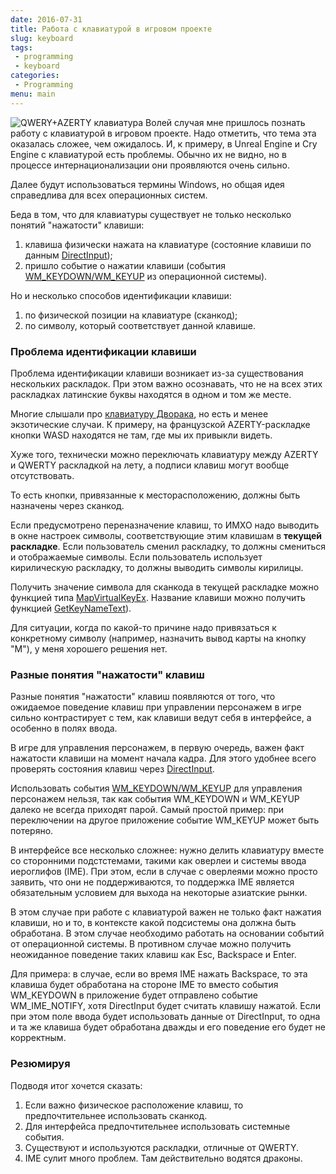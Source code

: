 ```yaml
---
date: 2016-07-31
title: Работа с клавиатурой в игровом проекте
slug: keyboard
tags:
 - programming
 - keyboard
categories:
 - Programming
menu: main
---
```


<img alt="QWERY+AZERTY клавиатура" class="left" src="../../../../img/keyboard/azerty.jpg">
Волей случая мне пришлось познать работу с клавиатурой в игровом проекте. Надо отметить, что тема эта оказалась сложее, чем ожидалось. И, к примеру, в Unreal Engine и Cry Engine с клавиатурой есть проблемы. Обычно их не видно, но в процессе интернационализации они проявляются очень сильно.

Далее будут использоваться термины Windows, но общая идея справедлива для всех операционных систем.

Беда в том, что для клавиатуры существует не только несколько понятий "нажатости" клавиши:

 1. клавиша физически нажата на клавиатуре (состояние клавиши по данным [DirectInput](https://msdn.microsoft.com/en-us/library/windows/desktop/ee416845%27v=vs.85%28.aspx));
 1. пришло событие о нажатии клавиши (события [WM_KEYDOWN/WM_KEYUP](https://msdn.microsoft.com/ru-ru/library/windows/desktop/ms646268%27v=vs.85%28.aspx) из операционной системы).

Но и несколько способов идентификации клавиши:

 1. по физической позиции на клавиатуре (сканкод);
 1. по символу, который соответствует данной клавише.

<!--more-->
### Проблема идентификации клавиши

Проблема идентификации клавиши возникает из-за существования нескольких раскладок. При этом важно осознавать, что не на всех этих раскладках латинские буквы находятся в одном и том же месте.

Многие слышали про [клавиатуру Дворака](https://ru.wikipedia.org/wiki/%D0%9A%D0%BB%D0%B0%D0%B2%D0%B8%D0%B0%D1%82%D1%83%D1%80%D0%B0_%D0%94%D0%B2%D0%BE%D1%80%D0%B0%D0%BA%D0%B0), но есть и менее экзотические случаи. К примеру, на французской AZERTY-раскладке кнопки WASD находятся не там, где мы их привыкли видеть.

Хуже того, технически можно переключать клавиатуру между AZERTY и QWERTY раскладкой на лету, а подписи клавиш могут вообще отсутствовать.

То есть кнопки, привязанные к месторасположению, должны быть назначены через сканкод.

Если предусмотрено переназначение клавиш, то ИМХО надо выводить в окне настроек символы, соответствующие этим клавишам в **текущей раскладке**. Если пользователь сменил раскладку, то должны смениться и отображаемые символы. Если пользователь использует кирилическую раскладку, то должны выводить символы кирилицы.

Получить значение символа для сканкода в текущей раскладке можно функцией типа [MapVirtualKeyEx](https://msdn.microsoft.com/ru-ru/library/windows/desktop/ms646307%27v=vs.85%28.aspx). Название клавиши можно получить функцией [GetKeyNameText](https://msdn.microsoft.com/ru-ru/library/windows/desktop/ms646300%27v=vs.85%28.aspx)).

Для ситуации, когда по какой-то причине надо привязаться к конкретному символу (например, назначить вывод карты на кнопку "M"), у меня хорошего решения нет.

### Разные понятия "нажатости" клавиш

Разные понятия "нажатости" клавиш появляются от того, что ожидаемое поведение клавиш при управлении персонажем в игре сильно контрастирует с тем, как клавиши ведут себя в интерфейсе, а особенно в полях ввода.

В игре для управления персонажем, в первую очередь, важен факт нажатости клавиши на момент начала кадра. Для этого удобнее всего проверять состояния клавиш через [DirectInput](https://msdn.microsoft.com/en-us/library/windows/desktop/ee416845%27v=vs.85%28.aspx).

Использовать события [WM_KEYDOWN/WM_KEYUP](https://msdn.microsoft.com/ru-ru/library/windows/desktop/ms646268%27v=vs.85%28.aspx) для управления персонажем нельзя, так как события WM_KEYDOWN и WM_KEYUP далеко не всегда приходят парой. Самый простой пример: при переключении на другое приложение событие WM_KEYUP может быть потеряно.

В интерфейсе все несколько сложнее: нужно делить клавиатуру вместе со сторонними подстстемами, такими как оверлеи и системы ввода иероглифов (IME). При этом, если в случае с оверлеями можно просто заявить, что они не поддерживаются, то поддержка IME является обязательным условием для выхода на некоторые азиатские рынки.

В этом случае при работе с клавиатурой важен не только факт нажатия клавиши, но и то, в контексте какой подсистемы она должна быть обработана. В этом случае необходимо работать на основании событий от операционной системы. В противном случае можно получить неожиданное поведение таких клавиш как Esc, Backspace и Enter.

Для примера: в случае, если во время IME нажать Backspace, то эта клавиша будет обработана на стороне IME то вместо события WM_KEYDOWN в приложение будет отправлено событие WM_IME_NOTIFY, хотя DirectInput будет считать клавишу нажатой.
Если при этом поле ввода будет использовать данные от DirectInput, то одна и та же клавиша будет обработана дважды и его поведение его будет не корректным.

### Резюмируя

Подводя итог хочется сказать:

 1. Если важно физическое расположение клавиш, то предпочтительнее использовать сканкод.
 1. Для интерфейса предпочтительнее использовать системные события.
 1. Существуют и используются раскладки, отличные от QWERTY.
 1. IME сулит много проблем. Там действительно водятся драконы.
